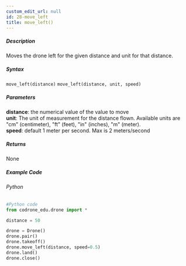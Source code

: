 ```yaml
---
custom_edit_url: null
id: 28-move_left
title: move_left()
---
```


##### Description

Moves the drone left for the given distance and unit for that distance.

##### Syntax
```move_left(distance)```
```move_left(distance, unit, speed)```

##### Parameters

**distance**: the numerical value of the value to move <br /> 
**unit**: The unit of measurement for the distance flown. Available units are "cm" (centimeter), "ft" (feet), "in" (inches), "m" (meter). <br /> 
**speed**: default 1 meter per second. Max is 2 meters/second <br /> 

##### Returns

None

##### Example Code
###### Python
```python
#Python code
from codrone_edu.drone import *

distance = 50

drone = Drone()
drone.pair()
drone.takeoff()
drone.move_left(distance, speed=0.5)
drone.land()
drone.close()
```